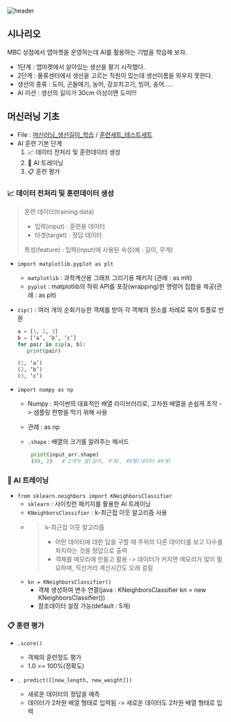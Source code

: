 ![header](https://capsule-render.vercel.app/api?type=waving&height=150&color=gradient&text=AI%20Study&desc=파이썬을%20이용한%20머신러닝/딥러닝%20학습용&fontColor=1B1833&descSize=-3&fontAlignY=28)

## 시나리오
MBC 상점에서 앱마켓을 운영하는데 AI를 활용하는 기법을 학습해 보자.
* 1단계 : 앱마켓에서 살아있는 생선을 팔기 시작했다.
* 2단계 : 물류센터에서 생선을 고르는 직원이 있는데 생선이름을 외우지 못한다.
* 생선의 종류 : 도미, 곤들매기, 농어, 강꼬치고기, 빙어, 송어.....
* AI 미션 : 생선의 길이가 30cm 이상이면 도미!!!

## 머신러닝 기초
*  File :  [머신러닝_생선길이_학습](https://github.com/jsKim-prog/AIStudy24/blob/master/%EB%A8%B8%EC%8B%A0%EB%9F%AC%EB%8B%9D_%EC%83%9D%EC%84%A0%EA%B8%B8%EC%9D%B4_%ED%95%99%EC%8A%B5.ipynb) / [훈련세트_테스트세트](https://github.com/jsKim-prog/AIStudy24/blob/master/%ED%9B%88%EB%A0%A8%EC%84%B8%ED%8A%B8_%ED%85%8C%EC%8A%A4%ED%8A%B8%EC%84%B8%ED%8A%B8.ipynb)
*  AI 훈련 기본 단계
   1. 📈 데이터 전처리 및 훈련데이터 생성
   2. 🧩 AI 트레이닝
   3. 📋 훈련 평가

### 📈 데이터 전처리 및 훈련데이터 생성
> 훈련 데이터(training data)
> - 입력(input) : 훈련용 데이터
> - 타겟(target) : 정답 데이터
> 
> 특성(feature) : 입력(input)에 사용된 속성(예 : 길이, 무게)
  
* `import matplotlib.pyplot as plt`
  - `matplotlib` : 과학계산용 그래프 그리기용 패키지 (관례 : as mlt)
  - `pyplot` : matplotlib의 하위 API를 포장(wrapping)한 명령어 집합을 제공(관례 : as plt)

* `zip()` : 여러 개의 순회가능한 객체를 받아 각 객체의 원소를 차례로 묶어 튜플로 반환
  ```python
  a = [1, 2, 3]
  b = [‘a’, ‘b’, ‘c’]
  for pair in zip(a, b):
     print(pair)

  (1, ‘a’)
  (2, ‘b’)
  (3, ‘c’)
  ```

* `import numpy as np`
     - Numpy : 파이썬의 대표적인 배열 라이브러리로, 고차원 배열을 손쉽게 조작 -> 샘플링 편향을 막기 위해 사용
     - 관례 : as np
     - `.shape` : 배열의 크기를 알려주는 메서드
       
       ```python
        print(input_arr.shape) 
        (49, 2)   # 2개의 열(길이, 무게), 49행(데이터 49개)
        ```

### 🧩 AI 트레이닝
* `from sklearn.neighbors import KNeighborsClassifier`
   - `sklearn` : 사이킷런 패키지를 활용한 AI 트레이닝
   - `KNeighborsClassifier` : k-최근접 이웃 알고리즘 사용
   - > k-최근접 이웃 알고리즘
     > - 어떤 데이터에 대한 답을 구할 때 주위의 다른 데이터를 보고 다수를 차지하는 것을 정답으로 출력 
     > - 객체를 메모리에 만들고 활용 -> 데이터가 커지면 메모리가 많이 필요하며, 직선거리 계산시간도 오래 걸림
   - `kn = KNeighborsClassifier() `
     - 객체 생성하여 변수 연결(java : KNeighborsClassifier kn = new KNeighborsClassifier())
     - 참조데이터 설정 가능(default : 5개)

### 📋 훈련 평가
* `.score()`
   - 객체의 훈련정도 평가
   - 1.0 == 100%(정확도)

* `. predict([[new_length, new_weight]])`
  - 새로운 데이터의 정답을 예측
  - 데이터가 2차원 배열 형태로 입력됨 -> 새로운 데이터도 2차원 배열 형태로 입력     
